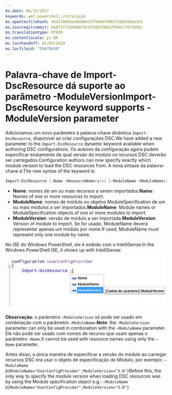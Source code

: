 ```yaml
---
ms.date: 06/12/2017
keywords: wmf,powershell,instalação
ms.openlocfilehash: 46a278b83edb9d8e3d75b0874603710d416be3b5
ms.sourcegitcommit: b6871f21bd666f9cd71dd336bb3f844cf472b56c
ms.translationtype: MTE95
ms.contentlocale: pt-BR
ms.lasthandoff: 02/03/2019
ms.locfileid: "55675639"
---
```

# <a name="import-dscresource-keyword-supports--moduleversion-parameter"></a><span data-ttu-id="34545-102">Palavra-chave de Import-DscResource dá suporte ao parâmetro -ModuleVersion</span><span class="sxs-lookup"><span data-stu-id="34545-102">Import-DscResource keyword supports -ModuleVersion parameter</span></span>

<span data-ttu-id="34545-103">Adicionamos um novo parâmetro à palavra-chave dinâmica `Import-DscResource`, disponível ao criar configurações DSC.</span><span class="sxs-lookup"><span data-stu-id="34545-103">We have added a new parameter to the `Import-DscResource` dynamic keyword available when authoring DSC configurations.</span></span> <span data-ttu-id="34545-104">Os autores da configuração agora podem especificar exatamente de qual versão do módulo os recursos DSC deverão ser carregados.</span><span class="sxs-lookup"><span data-stu-id="34545-104">Configuration authors can now specify exactly which module version to load the DSC resources from.</span></span> <span data-ttu-id="34545-105">A nova sintaxe da palavra-chave é:</span><span class="sxs-lookup"><span data-stu-id="34545-105">The new syntax of the keyword is:</span></span>

```powershell
Import-DscResource [-Name <ResourceName(s)>] [-ModuleName <ModuleName(s)>] [-ModuleVersion <ModuleVersion>]
```

* <span data-ttu-id="34545-106">**Nome**: nomes de um ou mais recursos a serem importados.</span><span class="sxs-lookup"><span data-stu-id="34545-106">**Name**: Names of one or more resources to import.</span></span>
* <span data-ttu-id="34545-107">**ModuleName**: nomes de módulo ou objetos ModuleSpecification de um ou mais módulos a ser importados.</span><span class="sxs-lookup"><span data-stu-id="34545-107">**ModuleName**: Module names or ModuleSpecification objects of one or more modules to import.</span></span>
* <span data-ttu-id="34545-108">**ModuleVersion**: versão de módulo a ser importada.</span><span class="sxs-lookup"><span data-stu-id="34545-108">**ModuleVersion**: Version of module to import.</span></span> <span data-ttu-id="34545-109">Se for usado, ModuleName deverá representar apenas um módulo por nome.</span><span class="sxs-lookup"><span data-stu-id="34545-109">If used, ModuleName must represent only one module by name.</span></span>

<span data-ttu-id="34545-110">No ISE do Windows PowerShell, ele é exibido com o IntelliSense:</span><span class="sxs-lookup"><span data-stu-id="34545-110">In the Windows PowerShell ISE, it shows up with IntelliSense:</span></span>

![](../images/Import-DscResource-Modversion.jpg)

<span data-ttu-id="34545-111">**Observação**: o parâmetro `–ModuleVersion` só pode ser usado em combinação com o parâmetro `–ModuleName`.</span><span class="sxs-lookup"><span data-stu-id="34545-111">**Note**: the `–ModuleVersion` parameter can only be used in combination with the `–ModuleName` parameter.</span></span> <span data-ttu-id="34545-112">Ele não pode ser usado com nomes de recurso que usam apenas o parâmetro `–Name`.</span><span class="sxs-lookup"><span data-stu-id="34545-112">It cannot be used with resource names using only the `–Name` parameter.</span></span>

<span data-ttu-id="34545-113">Antes disso, a única maneira de especificar a versão do módulo ao carregar recursos DSC era usar o objeto de especificação do Módulo, por exemplo: `–ModuleName @{ModuleName="UserConfigProvider";ModuleVersion="3.0"}`</span><span class="sxs-lookup"><span data-stu-id="34545-113">Before this, the only way to specify the module version when loading DSC resources was by using the Module specification object e.g.: `–ModuleName @{ModuleName="UserConfigProvider";ModuleVersion="3.0"}`</span></span>
